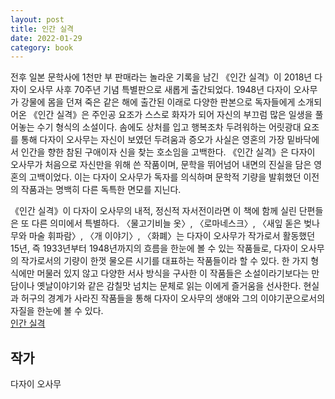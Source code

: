 ```yaml
---  
layout: post  
title: 인간 실격 
date: 2022-01-29   
category: book  
---    
```

전후 일본 문학사에 1천만 부 판매라는 놀라운 기록을 남긴 《인간 실격》이 2018년 다자이 오사무 사후 70주년 기념 특별판으로 새롭게 출간되었다. 1948년 다자이 오사무가 강물에 몸을 던져 죽은 같은 해에 출간된 이래로 다양한 판본으로 독자들에게 소개되어온 《인간 실격》은 주인공 요조가 스스로 화자가 되어 자신의 부끄럼 많은 일생을 풀어놓는 수기 형식의 소설이다. 솜에도 상처를 입고 행복조차 두려워하는 어릿광대 요조를 통해 다자이 오사무는 자신이 보였던 두려움과 증오가 사실은 영혼의 가장 밑바닥에서 인간을 향한 참된 구애이자 신을 찾는 호소임을 고백한다. 《인간 실격》은 다자이 오사무가 처음으로 자신만을 위해 쓴 작품이며, 문학을 뛰어넘어 내면의 진실을 담은 영혼의 고백이었다. 이는 다자이 오사무가 독자를 의식하며 문학적 기량을 발휘했던 이전의 작품과는 명백히 다른 독특한 면모를 지닌다.

<!--break-->

《인간 실격》이 다자이 오사무의 내적, 정신적 자서전이라면 이 책에 함께 실린 단편들은 또 다른 의미에서 특별하다. 〈물고기비늘 옷〉, 〈로마네스크〉, 〈새잎 돋은 벚나무와 마술 휘파람〉, 〈개 이야기〉, 〈화폐〉는 다자이 오사무가 작가로서 활동했던 15년, 즉 1933년부터 1948년까지의 흐름을 한눈에 볼 수 있는 작품들로, 다자이 오사무의 작가로서의 기량이 한껏 물오른 시기를 대표하는 작품들이라 할 수 있다. 한 가지 형식에만 머물러 있지 않고 다양한 서사 방식을 구사한 이 작품들은 소설이라기보다는 만담이나 옛날이야기와 같은 감칠맛 넘치는 문체로 읽는 이에게 즐거움을 선사한다. 현실과 허구의 경계가 사라진 작품들을 통해 다자이 오사무의 생애와 그의 이야기꾼으로서의 자질을 한눈에 볼 수 있다.  
[인간 실격](http://www.kyobobook.co.kr/product/detailViewKor.laf?ejkGb=KOR&mallGb=KOR&barcode=9788952790620&orderClick=&Kc=)    

## 작가
다자이 오사무  
